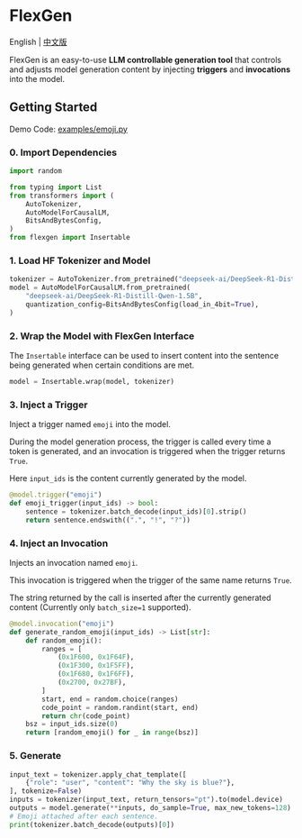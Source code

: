 # FlexGen

English | [中文版](README-zh.md)

FlexGen is an easy-to-use **LLM controllable generation tool** that controls and adjusts model generation content by injecting **triggers** and **invocations** into the model.

## Getting Started

Demo Code: [examples/emoji.py](examples/emoji.py)

### 0. Import Dependencies

```python
import random

from typing import List
from transformers import (
    AutoTokenizer,
    AutoModelForCausalLM,
    BitsAndBytesConfig,
)
from flexgen import Insertable
```

### 1. Load HF Tokenizer and Model

```python
tokenizer = AutoTokenizer.from_pretrained("deepseek-ai/DeepSeek-R1-Distill-Qwen-1.5B")
model = AutoModelForCausalLM.from_pretrained(
    "deepseek-ai/DeepSeek-R1-Distill-Qwen-1.5B",
    quantization_config=BitsAndBytesConfig(load_in_4bit=True),
)
```

### 2. Wrap the Model with FlexGen Interface

The `Insertable` interface can be used to insert content into the sentence being generated when certain conditions are met.

```python
model = Insertable.wrap(model, tokenizer)
```

### 3. Inject a Trigger

Inject a trigger named `emoji` into the model.

During the model generation process, the trigger is called every time a token is generated, and an invocation is triggered when the trigger returns `True`.

Here `input_ids` is the content currently generated by the model.

```python
@model.trigger("emoji")
def emoji_trigger(input_ids) -> bool:
    sentence = tokenizer.batch_decode(input_ids)[0].strip()
    return sentence.endswith((".", "!", "?"))
```

### 4. Inject an Invocation

Injects an invocation named `emoji`.

This invocation is triggered when the trigger of the same name returns `True`.

The string returned by the call is inserted after the currently generated content (Currently only `batch_size=1` supported).

```python
@model.invocation("emoji")
def generate_random_emoji(input_ids) -> List[str]:
    def random_emoji():
        ranges = [
            (0x1F600, 0x1F64F),
            (0x1F300, 0x1F5FF),
            (0x1F680, 0x1F6FF),
            (0x2700, 0x27BF),
        ]
        start, end = random.choice(ranges)
        code_point = random.randint(start, end)
        return chr(code_point)
    bsz = input_ids.size(0)
    return [random_emoji() for _ in range(bsz)]
```

### 5. Generate

```python
input_text = tokenizer.apply_chat_template([
    {"role": "user", "content": "Why the sky is blue?"},
], tokenize=False)
inputs = tokenizer(input_text, return_tensors="pt").to(model.device)
outputs = model.generate(**inputs, do_sample=True, max_new_tokens=128)
# Emoji attached after each sentence.
print(tokenizer.batch_decode(outputs)[0])
```
